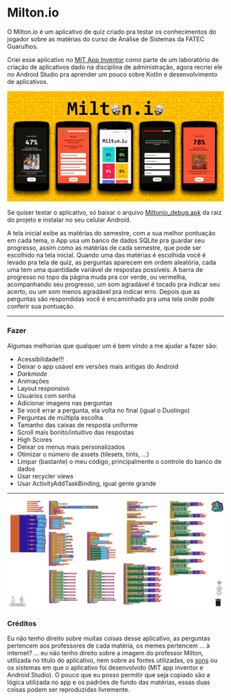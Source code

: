 # Milton.io
O Milton.io é um aplicativo de quiz criado pra testar os conhecimentos do jogador sobre as matérias do curso de Análise de Sistemas da FATEC Guarulhos.

Criei esse aplicativo no [MIT App Inventor](https://appinventor.mit.edu) como parte de um laboratório de criação de aplicativos dado na disciplina de administração, agora recriei ele no Android Studio pra aprender um pouco sobre Kotlin e desenvolvimento de aplicativos.

![capa](/img/main.jpg)

Se quiser testar o aplicativo, só baixar o arquivo [Miltonio_debug.apk](/Miltonio_debug.apk) da raiz do projeto e instalar no seu celular Android.

A tela inicial exibe as matérias do semestre, com a sua melhor pontuação em cada tema, o App usa um banco de dados SQLite pra guardar seu progresso, assim como as matérias de cada semestre, que pode ser escolhido na tela inicial. Quando uma das matérias é escolhida você é levado pra tela de quiz, as perguntas aparecem em ordem aleatória, cada uma tem uma quantidade variável de respostas possíveis. A barra de progresso no topo da página muda pra cor verde, ou vermelha, acompanhando seu progresso, um som agradável é tocado pra indicar seu acerto, ou um som menos agradável pra indicar erro. Depois que as perguntas são respondidas você é encaminhado pra uma tela onde pode conferir sua pontuação.

---

### Fazer

Algumas melhorias que qualquer um é bem vindo a me ajudar a fazer são:
- Acessibilidade!!!
- Deixar o app usável em versões mais antigas do Android
- *Darkmode*
- Animações
- Layout responsivo
- Usuários com senha
- Adicionar imagens nas perguntas
- Se você errar a pergunta, ela volta no final (igual o Duolingo)
- Perguntas de múltipla escolha
- Tamanho das caixas de resposta uniforme
- Scroll mais bonito/intuitivo das respostas
- High Scores
- Deixar os menus mais personalizados
- Otimizar o número de assets (tilesets, tints, ...)
- Limpar (bastante) o meu código, principalmente o controle do banco de dados
- Usar recycler views
- Usar ActivityAddTaskBinding, igual gente grande

---
![blocos](/img/blocos2.png)

### Créditos

Eu não tenho direito sobre muitas coisas desse aplicativo, as perguntas pertencem aos professores de cada matéria, os memes pertencem ... à internet? ... eu não tenho direito sobre a imagem do professor Milton, utilizada no título do aplicativo, nem sobre as fontes utilizadas, os [sons](https://freesound.org/people/HenryRichard) ou os sistemas em que o aplicativo foi desenvolvido (MIT app inventor e Android Studio). O pouco que eu posso permitir que seja copiado são a lógica utilizada no app e os padrões de fundo das matérias, essas duas coisas podem ser reproduzidas livremente.
